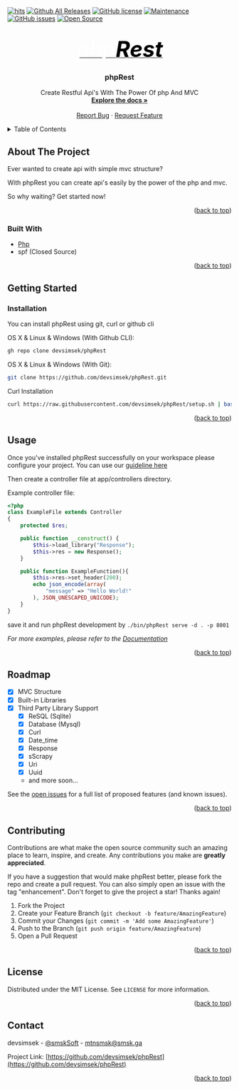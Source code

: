 <div id="top"></div>

<!-- Shields -->
[![hits](https://hits.deltapapa.io/github/devsimsek/phpRest.svg)](https://devsimsek.github.io/phpRest)
[![Github All Releases](https://img.shields.io/github/downloads/devsimsek/phpRest/total.svg)]()
[![GitHub license](https://img.shields.io/github/license/Naereen/StrapDown.js.svg)](https://github.com/devsimsek/phpRest/blob/master/LICENSE)
[![Maintenance](https://img.shields.io/badge/Maintained%3F-yes-green.svg)](https://GitHub.com/devsimsek/phpRest/graphs/commit-activity)
[![GitHub issues](https://img.shields.io/github/issues/devsimsek/phpRest.svg)](https://GitHub.com/devsimsek/phpRest/issues/)
[![Open Source](https://badges.frapsoft.com/os/v1/open-source.svg?v=103)](https://github.com/devsimsek/phpRest)



<!-- Logo -->
<br />
<div align="center">
  <a href="https://github.com/devsimsek/phpRest">
    <i style="font-size: 350%;color: white;-webkit-font-smoothing: antialiased;">php<b style="color: black;text-shadow: #fff 0 0 5px;">Rest</b></i>
  </a>

<h3 align="center">phpRest</h3>

  <p align="center">
    Create Restful Api's With The Power Of php And MVC
    <br />
    <a href="https://github.com/devsimsek/phpRest"><strong>Explore the docs »</strong></a>
    <br />
    <br />
    <a href="https://github.com/devsimsek/phpRest/issues">Report Bug</a>
    ·
    <a href="https://github.com/devsimsek/phpRest/issues">Request Feature</a>
  </p>
</div>



<!-- TABLE OF CONTENTS -->
<details>
  <summary>Table of Contents</summary>
  <ol>
    <li>
      <a href="#about-the-project">About The Project</a>
      <ul>
        <li><a href="#built-with">Built With</a></li>
      </ul>
    </li>
    <li>
      <a href="#getting-started">Getting Started</a>
      <ul>
        <li><a href="#installation">Installation</a></li>
      </ul>
    </li>
    <li><a href="#usage">Usage</a></li>
    <li><a href="#roadmap">Roadmap</a></li>
    <li><a href="#contributing">Contributing</a></li>
    <li><a href="#license">License</a></li>
    <li><a href="#contact">Contact</a></li>
  </ol>
</details>



<!-- ABOUT THE PROJECT -->

## About The Project

Ever wanted to create api with simple mvc structure?

With phpRest you can create api's easily by the power of the php and mvc.

So why waiting? Get started now!

<p align="right">(<a href="#top">back to top</a>)</p>

### Built With

* [Php](https://php.net/)
* spf (Closed Source)

<p align="right">(<a href="#top">back to top</a>)</p>



<!-- GETTING STARTED -->

## Getting Started

### Installation

You can install phpRest using git, curl or github cli

OS X & Linux & Windows (With Github CLI):

```sh
gh repo clone devsimsek/phpRest
```

OS X & Linux & Windows (With Git):

```sh
git clone https://github.com/devsimsek/phpRest.git
```

Curl Installation

```sh
curl https://raw.githubusercontent.com/devsimsek/phpRest/setup.sh | bash
```

<p align="right">(<a href="#top">back to top</a>)</p>



<!-- USAGE EXAMPLES -->

## Usage

Once you've installed phpRest successfully on your workspace please configure your project. You can use
our [guideline here](https://github.com/devsimsek/phpRest/tree/main/wiki/configuration.md)

Then create a controller file at app/controllers directory.

Example controller file:

```php
<?php
class ExampleFile extends Controller
{
    protected $res;

    public function __construct() {
        $this->load_library("Response");
        $this->res = new Response();
    }

    public function ExampleFunction(){
        $this->res->set_header(200);
        echo json_encode(array(
            "message" => "Hello World!"
        ), JSON_UNESCAPED_UNICODE);
    }
}
```

save it and run phpRest development by ```./bin/phpRest serve -d . -p 8001```

_For more examples, please refer to the [Documentation](https://github.com/devsimsek/phpRest/tree/main/wiki)_

<p align="right">(<a href="#top">back to top</a>)</p>



<!-- ROADMAP -->

## Roadmap

- [x] MVC Structure
- [x] Built-in Libraries
- [x] Third Party Library Support
    - [x] ReSQL (Sqlite)
    - [x] Database (Mysql)
    - [x] Curl
    - [x] Date_time
    - [x] Response
    - [x] sScrapy
    - [x] Uri
    - [x] Uuid
    - and more soon...

See the [open issues](https://github.com/devsimsek/phpRest/issues) for a full list of proposed features (and known
issues).

<p align="right">(<a href="#top">back to top</a>)</p>



<!-- CONTRIBUTING -->

## Contributing

Contributions are what make the open source community such an amazing place to learn, inspire, and create. Any
contributions you make are **greatly appreciated**.

If you have a suggestion that would make phpRest better, please fork the repo and create a pull request. You can also
simply open an issue with the tag "enhancement". Don't forget to give the project a star! Thanks again!

1. Fork the Project
2. Create your Feature Branch (`git checkout -b feature/AmazingFeature`)
3. Commit your Changes (`git commit -m 'Add some AmazingFeature'`)
4. Push to the Branch (`git push origin feature/AmazingFeature`)
5. Open a Pull Request

<p align="right">(<a href="#top">back to top</a>)</p>



<!-- LICENSE -->

## License

Distributed under the MIT License. See `LICENSE` for more information.

<p align="right">(<a href="#top">back to top</a>)</p>



<!-- CONTACT -->

## Contact

devsimsek - [@smskSoft](https://smsk.me) - mtnsmsk@smsk.ga

Project Link: [https://github.com/devsimsek/phpRest](https://github.com/devsimsek/phpRest)

<p align="right">(<a href="#top">back to top</a>)</p>
